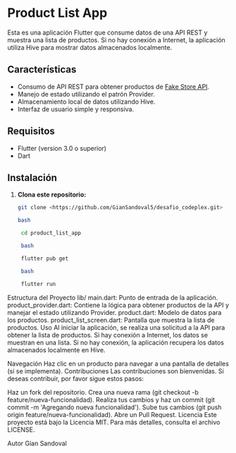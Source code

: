 # Product List App

Esta es una aplicación Flutter que consume datos de una API REST y muestra una lista de productos. Si no hay conexión a Internet, la aplicación utiliza Hive para mostrar datos almacenados localmente.

## Características

- Consumo de API REST para obtener productos de [Fake Store API](https://fakestoreapi.com/products).
- Manejo de estado utilizando el patrón Provider.
- Almacenamiento local de datos utilizando Hive.
- Interfaz de usuario simple y responsiva.

## Requisitos

- Flutter (version 3.0 o superior)
- Dart

## Instalación

1. **Clona este repositorio:**

   ```bash
   git clone <https://github.com/GianSandoval5/desafio_codeplex.git>
   
   bash
   
    cd product_list_app

    bash

    flutter pub get

    bash

    flutter run

Estructura del Proyecto
lib/
main.dart: Punto de entrada de la aplicación.
product_provider.dart: Contiene la lógica para obtener productos de la API y manejar el estado utilizando Provider.
product.dart: Modelo de datos para los productos.
product_list_screen.dart: Pantalla que muestra la lista de productos.
Uso
Al iniciar la aplicación, se realiza una solicitud a la API para obtener la lista de productos. Si hay conexión a Internet, los datos se muestran en una lista. Si no hay conexión, la aplicación recupera los datos almacenados localmente en Hive.

Navegación
Haz clic en un producto para navegar a una pantalla de detalles (si se implementa).
Contribuciones
Las contribuciones son bienvenidas. Si deseas contribuir, por favor sigue estos pasos:

Haz un fork del repositorio.
Crea una nueva rama (git checkout -b feature/nueva-funcionalidad).
Realiza tus cambios y haz un commit (git commit -m 'Agregando nueva funcionalidad').
Sube tus cambios (git push origin feature/nueva-funcionalidad).
Abre un Pull Request.
Licencia
Este proyecto está bajo la Licencia MIT. Para más detalles, consulta el archivo LICENSE.

Autor
Gian Sandoval
